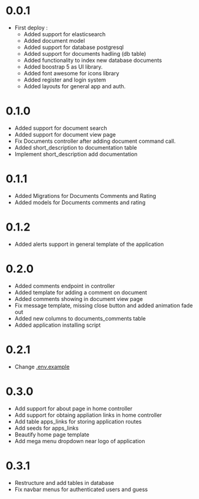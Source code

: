 # 0.0.1
- First deploy :
    - Added support for elasticsearch
    - Added document model
    - Added support for database postgresql
    - Added support for documents hadling (db table)
    - Added functionality to index new database documents
    - Added boostrap 5 as UI library.
    - Added font awesome for icons library
    - Added register and login system
    - Added layouts for general app and auth.


# 0.1.0
- Added support for document search
- Added support for document view page
- Fix Documents controller after adding document command call.
- Added short_description to documentation table
- Implement short_description add documentation 

# 0.1.1
- Added Migrations for Documents Comments and Rating
- Added models for Documents comments and rating

# 0.1.2
- Added alerts support in general template of the application

# 0.2.0 
- Added comments endpoint in controller
- Added template for adding a comment on document 
- Added comments showing in document view page
- Fix message template, missing close button and added animation fade out
- Added new columns to documents_comments table
- Added application installing script

# 0.2.1
- Change [.env.example](.env.example)

# 0.3.0
- Add support for about page in home controller
- Add support for obtaing appliation links in home controller
- Add table apps_links for storing application routes
- Add seeds for apps_links
- Beautify home page template
- Add mega menu dropdown near logo of application 

# 0.3.1
- Restructure and add tables in database
- Fix navbar menus for authenticated users and guess